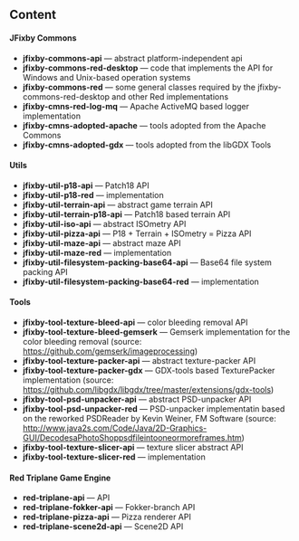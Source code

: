 ## Content

#### JFixby Commons

- **jfixby-commons-api** — 
 abstract platform-independent api
- **jfixby-commons-red-desktop** —
 code that implements the API for Windows and Unix-based operation systems
- **jfixby-commons-red** —
 some general classes required by the jfixby-commons-red-desktop and other Red implementations
- **jfixby-cmns-red-log-mq** — Apache ActiveMQ based logger implementation
- **jfixby-cmns-adopted-apache** — tools adopted from the Apache Commons
- **jfixby-cmns-adopted-gdx** — tools adopted from the libGDX Tools

#### Utils

- **jfixby-util-p18-api** — Patch18 API
- **jfixby-util-p18-red** — implementation
- **jfixby-util-terrain-api** — abstract game terrain API
- **jfixby-util-terrain-p18-api** — Patch18 based terrain API
- **jfixby-util-iso-api** — abstract ISOmetry API
- **jfixby-util-pizza-api** — P18 + Terrain + ISOmetry = Pizza API 
- **jfixby-util-maze-api** — abstract maze API
- **jfixby-util-maze-red** — implementation
- **jfixby-util-filesystem-packing-base64-api** — Base64 file system packing API
- **jfixby-util-filesystem-packing-base64-red** — implementation

#### Tools

- **jfixby-tool-texture-bleed-api** — color bleeding removal API
- **jfixby-tool-texture-bleed-gemserk** — Gemserk implementation for the color bleeding removal (source: https://github.com/gemserk/imageprocessing)
- **jfixby-tool-texture-packer-api** — abstract texture-packer API
- **jfixby-tool-texture-packer-gdx** — GDX-tools based TexturePacker implementation (source: https://github.com/libgdx/libgdx/tree/master/extensions/gdx-tools)
- **jfixby-tool-psd-unpacker-api** — abstract PSD-unpacker API
- **jfixby-tool-psd-unpacker-red** — PSD-unpacker implementatin based on the reworked PSDReader by Kevin Weiner, FM Software (source: http://www.java2s.com/Code/Java/2D-Graphics-GUI/DecodesaPhotoShoppsdfileintooneormoreframes.htm)
- **jfixby-tool-texture-slicer-api** — texture slicer abstract API
- **jfixby-tool-texture-slicer-red** — implementation

#### Red Triplane Game Engine

- **red-triplane-api** — API
- **red-triplane-fokker-api** — Fokker-branch API
- **red-triplane-pizza-api** — Pizza renderer API 
- **red-triplane-scene2d-api** — Scene2D API


